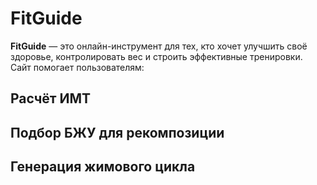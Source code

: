 # FitGuide

**FitGuide** — это онлайн-инструмент для тех, кто хочет улучшить своё здоровье, контролировать вес и строить эффективные тренировки. Сайт помогает пользователям:

## Расчёт ИМТ
## Подбор БЖУ для рекомпозиции
## Генерация жимового цикла
